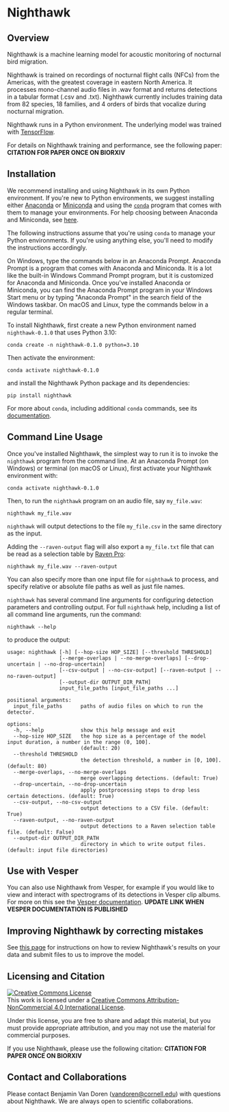 Nighthawk
=========

## Overview

Nighthawk is a machine learning model for acoustic monitoring of nocturnal bird migration. 

Nighthawk is trained on recordings of nocturnal flight calls (NFCs) from the Americas, with the greatest coverage in eastern North America. It processes mono-channel audio files in .wav format and returns detections in a tabular format (.csv and .txt). Nighthawk currently includes training data from 82 species, 18 families, and 4 orders of birds that vocalize during nocturnal migration.

Nighthawk runs in a Python environment. The underlying model was trained with [TensorFlow](tensorflow.org). 

For details on Nighthawk training and performance, see the following paper:
**CITATION FOR PAPER ONCE ON BIORXIV**

## Installation

We recommend installing and using Nighthawk in its own Python environment.
If you're new to Python environments, we suggest installing either
[Anaconda](https://www.anaconda.com/download) or
[Miniconda](https://docs.conda.io/en/latest/miniconda.html) and using
the [`conda`](https://docs.conda.io/projects/conda/en/stable/) program
that comes with them to manage your environments. For help choosing
between Anaconda and Miniconda, see
[here](https://conda.io/projects/conda/en/stable/user-guide/install/download.html).

The following instructions assume that you're using `conda` to manage
your Python environments. If you're using anything else, you'll need to
modify the instructions accordingly.

On Windows, type the commands below in an Anaconda Prompt. Anaconda
Prompt is a program that comes with Anaconda and Miniconda. It is a
lot like the built-in Windows Command Prompt program, but it is
customized for Anaconda and Miniconda. Once you've installed Anaconda
or Miniconda, you can find the Anaconda Prompt program in your Windows
Start menu or by typing "Anaconda Prompt" in the search field of the
Windows taskbar. On macOS and Linux, type the commands below in a regular
terminal.

To install Nighthawk, first create a new Python environment named
`nighthawk-0.1.0` that uses Python 3.10:

    conda create -n nighthawk-0.1.0 python=3.10

Then activate the environment:

    conda activate nighthawk-0.1.0

and install the Nighthawk Python package and its dependencies:

    pip install nighthawk

For more about `conda`, including additional `conda` commands, see its
[documentation](https://docs.conda.io/projects/conda/en/stable/).

## Command Line Usage

Once you've installed Nighthawk, the simplest way to run it is to invoke
the `nighthawk` program from the command line. At an Anaconda Prompt
(on Windows) or terminal (on macOS or Linux), first activate your
Nighthawk environment with:

    conda activate nighthawk-0.1.0

Then, to run the `nighthawk` program on an audio file, say `my_file.wav`:

    nighthawk my_file.wav

`nighthawk` will output detections to the file `my_file.csv` in the
same directory as the input.

Adding the `--raven-output` flag will also export a `my_file.txt` file
that can be read as a selection table by
[Raven Pro](https://ravensoundsoftware.com/software/raven-pro/):

    nighthawk my_file.wav --raven-output

You can also specify more than one input file for `nighthawk` to process,
and specify relative or absolute file paths as well as just file names.

`nighthawk` has several command line arguments for configuring detection
parameters and controlling output. For full `nighthawk` help, including a
list of all command line arguments, run the command:

    nighthawk --help
  
to produce the output:

    usage: nighthawk [-h] [--hop-size HOP_SIZE] [--threshold THRESHOLD]
                     [--merge-overlaps | --no-merge-overlaps] [--drop-uncertain | --no-drop-uncertain]
                     [--csv-output | --no-csv-output] [--raven-output | --no-raven-output]
                     [--output-dir OUTPUT_DIR_PATH]
                     input_file_paths [input_file_paths ...]

    positional arguments:
      input_file_paths      paths of audio files on which to run the detector.

    options:
      -h, --help            show this help message and exit
      --hop-size HOP_SIZE   the hop size as a percentage of the model input duration, a number in the range (0, 100].
                            (default: 20)
      --threshold THRESHOLD
                            the detection threshold, a number in [0, 100]. (default: 80)
      --merge-overlaps, --no-merge-overlaps
                            merge overlapping detections. (default: True)
      --drop-uncertain, --no-drop-uncertain
                            apply postprocessing steps to drop less certain detections. (default: True)
      --csv-output, --no-csv-output
                            output detections to a CSV file. (default: True)
      --raven-output, --no-raven-output
                            output detections to a Raven selection table file. (default: False)
      --output-dir OUTPUT_DIR_PATH
                            directory in which to write output files. (default: input file directories)
  
## Use with Vesper
  
You can also use Nighthawk from Vesper, for example if you would like to
view and interact with spectrograms of its detections in Vesper clip albums.
For more on this see the
[Vesper documentation](https://vesper.readthedocs.io/en/latest/).
**UPDATE LINK WHEN VESPER DOCUMENTATION IS PUBLISHED**

## Improving Nighthawk by correcting mistakes

See [this page](instructions/feedback/model_feedback.md) for instructions on how to review Nighthawk's results on your data and submit files to us to improve the model.

## Licensing and Citation

<a rel="license" href="http://creativecommons.org/licenses/by-nc/4.0/"><img alt="Creative Commons License" style="border-width:0" src="https://i.creativecommons.org/l/by-nc/4.0/88x31.png" /></a><br />This work is licensed under a <a rel="license" href="http://creativecommons.org/licenses/by-nc/4.0/">Creative Commons Attribution-NonCommercial 4.0 International License</a>.

Under this license, you are free to share and adapt this material, but you must provide appropriate attribution, and you may not use the material for commercial purposes.
  
If you use Nighthawk, please use the following citation:
**CITATION FOR PAPER ONCE ON BIORXIV**
  
## Contact and Collaborations

Please contact Benjamin Van Doren (vandoren@cornell.edu) with questions about Nighthawk. We are always open to scientific collaborations.  

<!-- ![Image of Zenodo DOI badge](https://zenodo.org/badge/DOI/DOIHERE) -->
